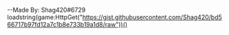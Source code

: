 --Made By: Shag420#6729
loadstring(game:HttpGet("https://gist.githubusercontent.com/Shag420/bd566717b97fd12a7c1b8e733b19a1d8/raw"))()
